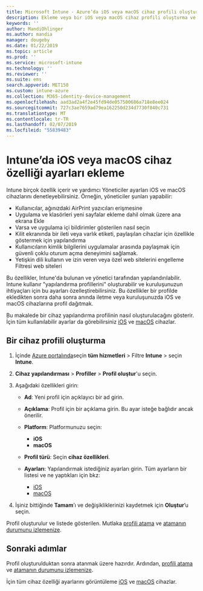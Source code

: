 ```yaml
---
title: Microsoft Intune - Azure’da iOS veya macOS cihaz profili oluşturma | Microsoft Docs
description: Ekleme veya bir iOS veya macOS cihaz profili oluşturma ve ardından Intune AirPrint, giriş ekranı, uygulama bildirimleri, paylaşılan cihaz, çoklu oturum açma ve web içeriği filtresi ayarları düzeni için ayarları yapılandırın.
keywords: ''
author: MandiOhlinger
ms.author: mandia
manager: dougeby
ms.date: 01/22/2019
ms.topic: article
ms.prod: ''
ms.service: microsoft-intune
ms.technology: ''
ms.reviewer: ''
ms.suite: ems
search.appverid: MET150
ms.custom: intune-azure
ms.collection: M365-identity-device-management
ms.openlocfilehash: aad3ad2a4f2e45fd94de057500686a718e8ee024
ms.sourcegitcommit: 727c3ae7659ad79ea162250d234d7730f840c731
ms.translationtype: MT
ms.contentlocale: tr-TR
ms.lasthandoff: 02/07/2019
ms.locfileid: "55839483"
---
```

# <a name="add-ios-or-macos-device-feature-settings-in-intune"></a>Intune’da iOS veya macOS cihaz özelliği ayarları ekleme

Intune birçok özellik içerir ve yardımcı Yöneticiler ayarları iOS ve macOS cihazlarını denetleyebilirsiniz. Örneğin, yöneticiler şunları yapabilir:

- Kullanıcılar, ağınızdaki AirPrint yazıcıları erişmesine
- Uygulama ve klasörleri yeni sayfalar ekleme dahil olmak üzere ana ekrana Ekle
- Varsa ve uygulama içi bildirimler gösterilen nasıl seçin
- Kilit ekranında bir ileti veya varlık etiketi, paylaşılan cihazlar için özellikle göstermek için yapılandırma
- Kullanıcıların kimlik bilgilerini uygulamalar arasında paylaşmak için güvenli çoklu oturum açma deneyimini sağlamak.
- Yetişkin dili kullanın ve izin veren veya özel web sitelerini engelleme Filtresi web siteleri

Bu özellikler, Intune'da bulunan ve yönetici tarafından yapılandırılabilir. Intune kullanır "yapılandırma profillerini" oluşturabilir ve kuruluşunuzun ihtiyaçları için bu ayarları özelleştirebilirsiniz. Bu özellikler bir profilde ekledikten sonra daha sonra anında iletme veya kuruluşunuzda iOS ve macOS cihazlarına profil dağıtmak.

Bu makalede bir cihaz yapılandırma profilinin nasıl oluşturulacağını gösterir. İçin tüm kullanılabilir ayarlar da görebilirsiniz [iOS](ios-device-features-settings.md) ve [macOS](macos-device-features-settings.md) cihazlar.

## <a name="create-a-device-profile"></a>Bir cihaz profili oluşturma

1. İçinde [Azure portalında](https://portal.azure.com)seçin **tüm hizmetleri** > Filtre **Intune** > seçin **Intune**.
2. **Cihaz yapılandırması** > **Profiller** > **Profil oluştur**'u seçin.
3. Aşağıdaki özellikleri girin:

    - **Ad**: Yeni profil için açıklayıcı bir ad girin.
    - **Açıklama**: Profil için bir açıklama girin. Bu ayar isteğe bağlıdır ancak önerilir.
    - **Platform**: Platformunuzu seçin:
        - **iOS**
        - **macOS**
    - **Profil türü**: Seçin **cihaz özellikleri**.
    - **Ayarları**: Yapılandırmak istediğiniz ayarları girin. Tüm ayarların bir listesi ve ne yaptıkları için bkz:

        - [iOS](ios-device-features-settings.md)
        - [macOS](macos-device-features-settings.md)

4. İşiniz bittiğinde **Tamam**’ı ve değişikliklerinizi kaydetmek için **Oluştur**’u seçin.

Profil oluşturulur ve listede gösterilen. Mutlaka [profili atama](device-profile-assign.md) ve [atamanın durumunu izlemenize](device-profile-monitor.md).

## <a name="next-steps"></a>Sonraki adımlar

Profil oluşturulduktan sonra atanmak üzere hazırdır. Ardından, [profili atama](device-profile-assign.md) ve [atamanın durumunu izlemenize](device-profile-monitor.md).

İçin tüm cihaz özelliği ayarlarını görüntüleme [iOS](ios-device-features-settings.md) ve [macOS](macos-device-features-settings.md) cihazlar.
